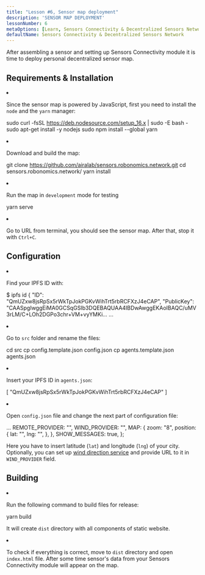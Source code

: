 ```yaml
---
title: "Lesson #6, Sensor map deployment"
description: 'SENSOR MAP DEPLOYMENT'
lessonNumber: 6
metaOptions: [Learn, Sensors Connectivity & Decentralized Sensors Network]
defaultName: Sensors Connectivity & Decentralized Sensors Network
---
```


After assembling a sensor and setting up Sensors Connectivity module it is time to deploy personal decentralized sensor map.


## Requirements & Installation

<List type="numbers">

<li>

Since the sensor map is powered by JavaScript, first you need to install the `node` and the `yarn` manager:

<LessonCodeWrapper codeClass="big-code" language="bash">sudo curl -fsSL https://deb.nodesource.com/setup_16.x | sudo -E bash -
sudo apt-get install -y nodejs
sudo npm install --global yarn</LessonCodeWrapper>

</li>

<li>

Download and build the map:

<LessonCodeWrapper codeClass="big-code" language="bash">git clone https://github.com/airalab/sensors.robonomics.network.git
cd sensors.robonomics.network/
yarn install</LessonCodeWrapper>

</li>

<li>

Run the map in `development` mode for testing

<LessonCodeWrapper language="bash">yarn serve</LessonCodeWrapper>

</li>

<li>

Go to URL from terminal, you should see the sensor map. After that, stop it with `Ctrl+C`.

</li>

</List>

## Configuration

<List type="numbers">

<li>

Find your IPFS ID with:

<LessonCodeWrapper codeClass="big-code" language="bash">$ ipfs id
{
	"ID": "QmUZxw8jsRpSx5rWkTpJokPGKvWihTrt5rbRCFXzJ4eCAP",
	"PublicKey": "CAASpgIwggEiMA0GCSqGSIb3DQEBAQUAA4IBDwAwggEKAoIBAQC/uMV3rLM/C+LOh2DGPo3chr+VM+vyYMKi...
    ...</LessonCodeWrapper>

</li>

<li>

Go to `src` folder and rename the files:

<LessonCodeWrapper codeClass="big-code" language="bash">cd src
cp config.template.json config.json
cp agents.template.json agents.json</LessonCodeWrapper>

</li>

<li>

Insert your IPFS ID in `agents.json`:

<LessonCodeWrapper codeClass="big-code" language="json">[
  "QmUZxw8jsRpSx5rWkTpJokPGKvWihTrt5rbRCFXzJ4eCAP"
]</LessonCodeWrapper>

</li>

<li>

Open `config.json` file and change the next part of configuration file:

<LessonCodeWrapper codeClass="big-code" language="json">...
  REMOTE_PROVIDER: "",
  WIND_PROVIDER: "",
  MAP: {
    zoom: "8",
    position: {
      lat: "",
      lng: "",
    },
  },
  SHOW_MESSAGES: true,
};</LessonCodeWrapper>


Here you have to insert latitude (`lat`) and longitude (`lng`) of your city. Optionally, you can set up [wind direction service](https://github.com/danwild/wind-js-server) and provide URL to it in `WIND_PROVIDER` field.

</li>

</List>


## Building

<List type="numbers">

<li>

Run the following command to build files for release:

<LessonCodeWrapper language="bash">yarn build</LessonCodeWrapper>

It will create `dist` directory with all components of static website.

</li>

<li>

To check if everything is correct, move to `dist` directory and open `index.html` file. After some time sensor's data from your Sensors Connectivity module will appear on the map.

</li>

</List>

